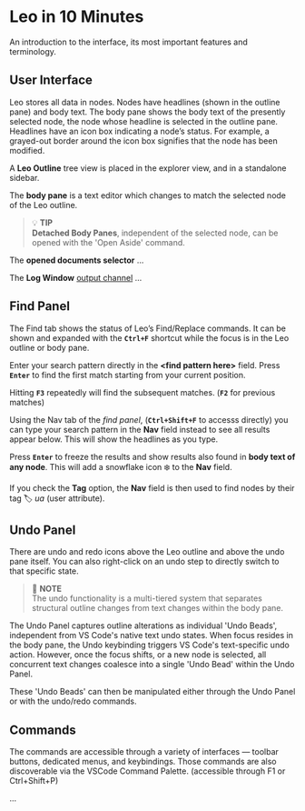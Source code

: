 # Leo in 10 Minutes

An introduction to the interface, its most important features and terminology.

## User Interface

Leo stores all data in nodes. Nodes have headlines (shown in the outline pane) and body text. The body pane shows the body text of the presently selected node, the node whose headline is selected in the outline pane. Headlines have an icon box indicating a node’s status. For example, a grayed-out border around the icon box signifies that the node has been modified.

A **Leo Outline** tree view is placed in the explorer view, and in a standalone sidebar.

The **body pane** is a text editor which changes to match the selected node of the Leo outline.

> 💡 **TIP**\
> **Detached Body Panes**, independent of the selected node, can be opened with the 'Open Aside' command.

The **opened documents selector** ...

The **Log Window** [output channel](https://code.visualstudio.com/api/extension-capabilities/common-capabilities#output-channel) ...

## Find Panel

The Find tab shows the status of Leo’s Find/Replace commands. It can be shown and expanded with the **`Ctrl+F`** shortcut while the focus is in the Leo outline or body pane.

Enter your search pattern directly in the **\<find pattern here\>** field. Press **`Enter`** to find the first match starting from your current position.

Hitting **`F3`** repeatedly will find the subsequent matches. (**`F2`** for previous matches)

Using the Nav tab of the _find panel_, (**`Ctrl+Shift+F`** to accesss directly) you can type your search pattern in the **Nav** field instead to see all results appear below. This will show the headlines as you type.

Press **`Enter`** to freeze the results and show results also found in **body text of any node**. This will add a snowflake icon ❄️ to the **Nav** field.

If you check the **Tag** option, the **Nav** field is then used to find nodes by their tag 🏷 _ua_ (user attribute).

## Undo Panel

There are undo and redo icons above the Leo outline and above the undo pane itself. You can also right-click on an undo step to directly switch to that specific state.

> 📌 **NOTE**\
> The undo functionality is a multi-tiered system that separates structural outline changes from text changes within the body pane. 

The Undo Panel captures outline alterations as individual 'Undo Beads', independent from VS Code's native text undo states. When focus resides in the body pane, the Undo keybinding triggers VS Code's text-specific undo action. However, once the focus shifts, or a new node is selected, all concurrent text changes coalesce into a single 'Undo Bead' within the Undo Panel. 

These 'Undo Beads' can then be manipulated either through the Undo Panel or with the undo/redo commands. 

## Commands

The commands are accessible through a variety of interfaces — toolbar buttons, dedicated menus, and keybindings. Those commands are also discoverable via the VSCode Command Palette. (accessible through F1 or Ctrl+Shift+P)

...